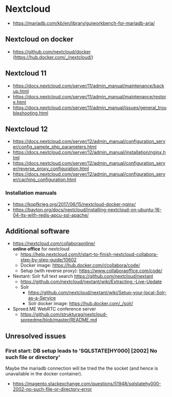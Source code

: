 # Nextcloud

* https://mariadb.com/kb/en/library/guiworkbench-for-mariadb-aria/

## Nextcloud on docker

* https://github.com/nextcloud/docker (https://hub.docker.com/_/nextcloud/)

## Nextcloud 11

* https://docs.nextcloud.com/server/11/admin_manual/maintenance/backup.html
* https://docs.nextcloud.com/server/11/admin_manual/maintenance/restore.html
* https://docs.nextcloud.com/server/11/admin_manual/issues/general_troubleshooting.html

## Nextcloud 12

* https://docs.nextcloud.com/server/12/admin_manual/configuration_server/config_sample_php_parameters.html
* https://docs.nextcloud.com/server/12/admin_manual/installation/nginx.html
* https://docs.nextcloud.com/server/12/admin_manual/configuration_server/reverse_proxy_configuration.html
* https://docs.nextcloud.com/server/12/admin_manual/configuration_server/caching_configuration.html

### Installation manuals

* https://kopfkrieg.org/2017/06/15/nextcloud-docker-nginx/
* https://bayton.org/docs/nextcloud/installing-nextcloud-on-ubuntu-16-04-lts-with-redis-apcu-ssl-apache/

## Additional software

* https://nextcloud.com/collaboraonline/ <br/>
  **online office** for nextcloud
  + https://help.nextcloud.com/t/start-to-finish-nextcloud-collabora-step-by-step-guide/10602
  + Docker image: https://hub.docker.com/r/collabora/code/
  + Setup (with reverse proxy): https://www.collaboraoffice.com/code/
* Nextant: Solr full text search https://github.com/nextcloud/nextant
  + https://github.com/nextcloud/nextant/wiki/Extracting,-Live-Update
  + Solr
    - https://github.com/nextcloud/nextant/wiki/Setup-your-local-Solr-as-a-Service
    - Solr docker image: https://hub.docker.com/_/solr/
* Spreed.ME WebRTC conference server
  + https://github.com/strukturag/nextcloud-spreedme/blob/master/README.md

## Unresolved issues

### First start: DB setup leads to 'SQLSTATE[HY000] [2002] No such file or directory'

Maybe the mariadb connection will be tried the the socket (and hence is 
unavailable in the docker container).

* https://magento.stackexchange.com/questions/51948/sqlstatehy000-2002-no-such-file-or-directory-error
